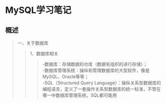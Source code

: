 # MySQL学习笔记

## 概述 

> 一、关于数据库
>> 1、数据库相关
>>> -数据库：存储数据的仓库（数据有组织的进行存储）；  
>>> -数据库管理系统：操纵和管理数据库的大型软件，像是MySQL、Oracle等等；  
>>> -SQL（Structured Query Language）：操纵关系型数据库的编程语言，定义了一套操作关系型数据库的统一标准，不管在哪一中数据库管理系统，SQL都可能用  
